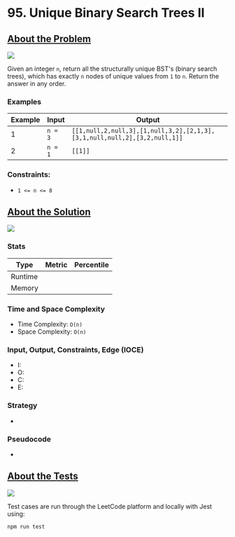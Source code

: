 # 95. Unique Binary Search Trees II

## <a href='https://leetcode.com/problems/unique-binary-search-trees-ii/'>About the Problem</a>

<img src='https://img.shields.io/badge/LeetCode-FFA116.svg?style=for-the-badge&logo=LeetCode&logoColor=white' />

Given an integer `n`, return all the structurally unique BST's (binary search trees), which has exactly `n` nodes of unique values from `1` to `n`. Return the answer in any order.

### Examples

| Example| Input | Output |
| --- | --- | --- |
| 1 | `n = 3` | `[[1,null,2,null,3],[1,null,3,2],[2,1,3],[3,1,null,null,2],[3,2,null,1]]` |
| 2 | `n = 1` | `[[1]]` |

### Constraints:

- `1 <= n <= 8`

## <a href='./generateTrees.js'>About the Solution</a>

<img src='https://img.shields.io/badge/JavaScript-F7DF1E.svg?style=for-the-badge&logo=JavaScript&logoColor=black' />

<!-- Add Metrics from LeetCode -->
### Stats
| Type | Metric | Percentile |
| --- | --- | --- |
| Runtime |  |  |
| Memory |  |  |

<!-- Change Time and Space Complexity -->
### Time and Space Complexity
  - Time Complexity: `O(n)`
  - Space Complexity: `O(n)`

<!-- Planning -->
### Input, Output, Constraints, Edge (IOCE)

  - I:
  - O:
  - C:
  - E:

### Strategy
-

### Pseudocode
-

## <a href='./generateTrees.test.js'>About the Tests</a>

<img src='https://img.shields.io/badge/Jest-C21325.svg?style=for-the-badge&logo=Jest&logoColor=white' />

Test cases are run through the LeetCode platform and locally with Jest using:
```
npm run test
```